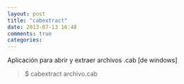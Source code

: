 ```yaml
---
layout: post
title: "cabextract"
date: 2013-07-13 16:48
comments: true
categories: 
---
```

Aplicación para abrir y extraer archivos .cab [de windows]

>$ cabextract archivo.cab

